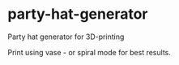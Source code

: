 # party-hat-generator
Party hat generator for 3D-printing

Print using vase - or spiral mode for best results.
